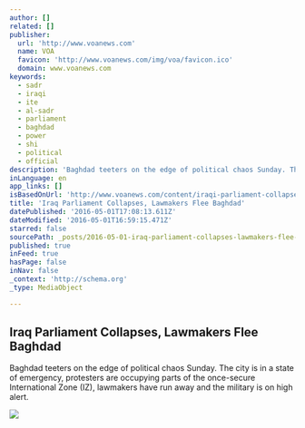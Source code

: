 ```yaml
---
author: []
related: []
publisher:
  url: 'http://www.voanews.com'
  name: VOA
  favicon: 'http://www.voanews.com/img/voa/favicon.ico'
  domain: www.voanews.com
keywords:
  - sadr
  - iraqi
  - ite
  - al-sadr
  - parliament
  - baghdad
  - power
  - shi
  - political
  - official
description: 'Baghdad teeters on the edge of political chaos Sunday. The city is in a state of emergency, protesters are occupying parts of the once-secure International Zone (IZ), lawmakers have run away and the military is on high alert.'
inLanguage: en
app_links: []
isBasedOnUrl: 'http://www.voanews.com/content/iraqi-parliament-collapses-lawmakers-flee-baghdad/3310404.html'
title: 'Iraq Parliament Collapses, Lawmakers Flee Baghdad'
datePublished: '2016-05-01T17:08:13.611Z'
dateModified: '2016-05-01T16:59:15.471Z'
starred: false
sourcePath: _posts/2016-05-01-iraq-parliament-collapses-lawmakers-flee-baghdad.md
published: true
inFeed: true
hasPage: false
inNav: false
_context: 'http://schema.org'
_type: MediaObject

---
```

<article style=""><h1>Iraq Parliament Collapses, Lawmakers Flee Baghdad</h1><p>Baghdad teeters on the edge of political chaos Sunday. The city is in a state of emergency, protesters are occupying parts of the once-secure International Zone (IZ), lawmakers have run away and the military is on high alert.</p><img src="http://gdb.voanews.com/BF40E20F-D2FA-4F2E-AB53-9C98308B987F_mw1024_mh1024_s.jpg" /></article>